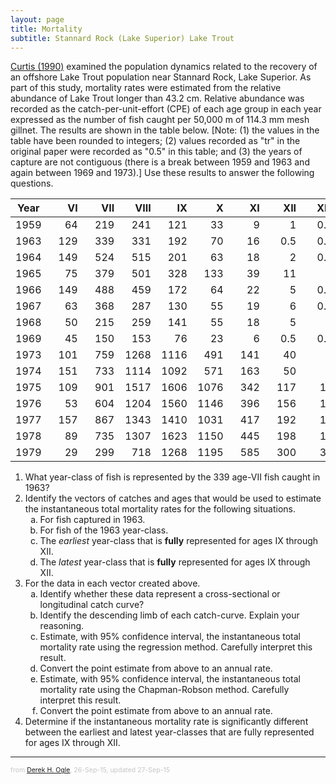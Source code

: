 ```yaml
---
layout: page
title: Mortality
subtitle: Stannard Rock (Lake Superior) Lake Trout
---
```


[Curtis (1990)](http://www.glsc.usgs.gov/publications/1990/688) examined the population dynamics related to the recovery of an offshore Lake Trout population near Stannard Rock, Lake Superior.  As part of this study, mortality rates were estimated from the relative abundance of Lake Trout longer than 43.2 cm.  Relative abundance was recorded as the catch-per-unit-effort (CPE) of each age group in each year expressed as the number of fish caught per 50,000 m of 114.3 mm mesh gillnet.  The results are shown in the table below.  [Note: (1) the values in the table have been rounded to integers; (2) values recorded as "tr" in the original paper were recorded as "0.5" in this table; and (3) the years of capture are not contiguous (there is a break between 1959 and 1963 and again between 1969 and 1973).]  Use these results to answer the following questions.


| Year | &nbsp;&nbsp;&nbsp;&nbsp;&nbsp;&nbsp;VI | &nbsp;&nbsp;&nbsp;&nbsp;&nbsp;VII | &nbsp;&nbsp;&nbsp;&nbsp;VIII | &nbsp;&nbsp;&nbsp;&nbsp;&nbsp;&nbsp;IX | &nbsp;&nbsp;&nbsp;&nbsp;&nbsp;&nbsp;&nbsp;X | &nbsp;&nbsp;&nbsp;&nbsp;&nbsp;&nbsp;XI | &nbsp;&nbsp;&nbsp;&nbsp;&nbsp;XII | &nbsp;&nbsp;&nbsp;&nbsp;XIII | &nbsp;&nbsp;&nbsp;&nbsp;&nbsp;XIV |
|:----:|---:|---:|---:|---:|---:|---:|---:|---:|---:|
| 1959 | 64 | 219 | 241 | 121 | 33 | 9 | 1 | 0.5 | 1 |
| 1963 | 129 | 339 | 331 | 192 | 70 | 16 | 0.5 | 0.5 | 0.5 |
| 1964 | 149 | 524 | 515 | 201 | 63 | 18 | 2 | 0.5 | 0.5 |
| 1965 | 75 | 379 | 501 | 328 | 133 | 39 | 11 | 1 | 0.5 |
| 1966 | 149 | 488 | 459 | 172 | 64 | 22 | 5 | 0.5 | 0.5 |
| 1967 | 63 | 368 | 287 | 130 | 55 | 19 | 6 | 0.5 | 0.5 |
| 1968 | 50 | 215 | 259 | 141 | 55 | 18 | 5 | 1 | 0.5 |
| 1969 | 45 | 150 | 153 | 76 | 23 | 6 | 0.5 | 0.5 | 0.5 |
| 1973 | 101 | 759 | 1268 | 1116 | 491 | 141 | 40 | 4 | 0.5 |
| 1974 | 151 | 733 | 1114 | 1092 | 571 | 163 | 50 | 9 | 5 |
| 1975 | 109 | 901 | 1517 | 1606 | 1076 | 342 | 117 | 12 | 7 |
| 1976 | 53 | 604 | 1204 | 1560 | 1146 | 396 | 156 | 18 | 10 |
| 1977 | 157 | 867 | 1343 | 1410 | 1031 | 417 | 192 | 17 | 7 |
| 1978 | 89 | 735 | 1307 | 1623 | 1150 | 445 | 198 | 18 | 14 |
| 1979 | 29 | 299 | 718 | 1268 | 1195 | 585 | 300 | 36 | 14 |

1. What year-class of fish is represented by the 339 age-VII fish caught in 1963?
1. Identify the vectors of catches and ages that would be used to estimate the instantaneous total mortality rates for the following situations.
   1. For fish captured in 1963.
   1. For fish of the 1963 year-class.
   1. The *earliest* year-class that is **fully** represented for ages IX through XII.
   1. The *latest* year-class that is **fully** represented for ages IX through XII.
1. For the data in each vector created above.
   1. Identify whether these data represent a cross-sectional or longitudinal catch curve?
   1. Identify the descending limb of each catch-curve.  Explain your reasoning.
   1. Estimate, with 95% confidence interval, the instantaneous total mortality rate using the regression method.  Carefully interpret this result.
   1. Convert the point estimate from above to an annual rate.
   1. Estimate, with 95% confidence interval, the instantaneous total mortality rate using the Chapman-Robson method.  Carefully interpret this result.
   1. Convert the point estimate from above to an annual rate.
1. Determine if the instantaneous mortality rate is significantly different between the earliest and latest year-classes that are fully represented for ages IX through XII.

---
<p style="font-size: 0.75em; color: c6c6c6;">from <a href="http://derekogle.com">Derek H. Ogle</a>, 26-Sep-15, updated 27-Sep-15</p>

<style type="text/css">
ol ol { list-style-type: lower-alpha; }
</style>
